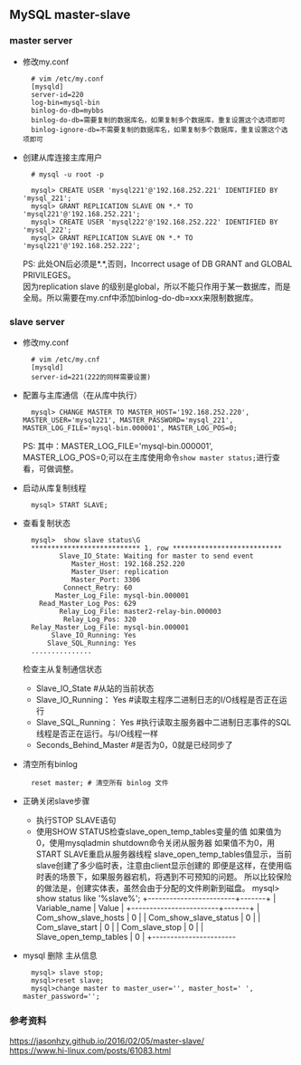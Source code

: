 ## MySQL master-slave


### master server
- 修改my.conf

		# vim /etc/my.conf
		[mysqld]
		server-id=220
		log-bin=mysql-bin
		binlog-do-db=mybbs
        binlog-do-db=需要复制的数据库名，如果复制多个数据库，重复设置这个选项即可
		binlog-ignore-db=不需要复制的数据库名，如果复制多个数据库，重复设置这个选项即可
- 创建从库连接主库用户

		# mysql -u root -p
		
		mysql> CREATE USER 'mysql221'@'192.168.252.221' IDENTIFIED BY 'mysql_221';
		mysql> GRANT REPLICATION SLAVE ON *.* TO 'mysql221'@'192.168.252.221'; 
		mysql> CREATE USER 'mysql222'@'192.168.252.222' IDENTIFIED BY 'mysql_222';
		mysql> GRANT REPLICATION SLAVE ON *.* TO 'mysql221'@'192.168.252.222'; 

	PS: 此处ON后必须是*.*,否则，Incorrect usage of DB GRANT and GLOBAL PRIVILEGES。  
	因为replication slave 的级别是global，所以不能只作用于某一数据库，而是全局。所以需要在my.cnf中添加binlog-do-db=xxx来限制数据库。
### slave server
- 修改my.conf

		# vim /etc/my.cnf
		[mysqld]
		server-id=221(222的同样需要设置)
- 配置与主库通信（在从库中执行）

		mysql> CHANGE MASTER TO MASTER_HOST='192.168.252.220', MASTER_USER='mysql221', MASTER_PASSWORD='mysql_221', MASTER_LOG_FILE='mysql-bin.000001', MASTER_LOG_POS=0;
	PS: 其中：MASTER_LOG_FILE='mysql-bin.000001', MASTER_LOG_POS=0;可以在主库使用命令`show master status;`进行查看，可做调整。
- 启动从库复制线程

		mysql> START SLAVE;
- 查看复制状态

		mysql>  show slave status\G
		*************************** 1. row ***************************
               Slave_IO_State: Waiting for master to send event
                  Master_Host: 192.168.252.220
                  Master_User: replication
                  Master_Port: 3306
                Connect_Retry: 60
              Master_Log_File: mysql-bin.000001
          Read_Master_Log_Pos: 629
               Relay_Log_File: master2-relay-bin.000003
                Relay_Log_Pos: 320
        Relay_Master_Log_File: mysql-bin.000001
             Slave_IO_Running: Yes
            Slave_SQL_Running: Yes
		...............
	检查主从复制通信状态

	- Slave_IO_State #从站的当前状态 
	- Slave_IO_Running： Yes #读取主程序二进制日志的I/O线程是否正在运行 
	- Slave_SQL_Running： Yes #执行读取主服务器中二进制日志事件的SQL线程是否正在运行。与I/O线程一样 
	- Seconds_Behind_Master #是否为0，0就是已经同步了
- 清空所有binlog

		reset master; # 清空所有 binlog 文件
- 正确关闭slave步骤
	- 执行STOP SLAVE语句
	- 使用SHOW STATUS检查slave_open_temp_tables变量的值
        如果值为0，使用mysqladmin shutdown命令关闭从服务器
        如果值不为0，用START SLAVE重启从服务器线程
        slave_open_temp_tables值显示，当前slave创建了多少临时表，注意由client显示创建的
        即便是这样，在使用临时表的场景下，如果服务器宕机，将遇到不可预知的问题。
        所以比较保险的做法是，创建实体表，虽然会由于分配的文件刷新到磁盘。
        mysql> show status like '%slave%';
        +------------------------+-------+
        | Variable_name | Value |
        +------------------------+-------+
        | Com_show_slave_hosts | 0 |
        | Com_show_slave_status | 0 |
        | Com_slave_start | 0 |
        | Com_slave_stop | 0 |
        | Slave_open_temp_tables | 0 |
        +-----------------------

- mysql 删除 主从信息

        mysql> slave stop;
        mysql>reset slave;
        mysql>change master to master_user='', master_host=' ', master_password='';



### 参考资料
https://jasonhzy.github.io/2016/02/05/master-slave/  
https://www.hi-linux.com/posts/61083.html


